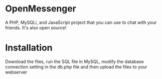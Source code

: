 # OpenMessenger
A PHP, MySQLi, and JavaScript project that you can use to chat with your friends. It's also open source!


# Installation
Download the files, run the SQL file in MySQL, modify the database connection setting in the db.php file and then upload the files to your webserver
